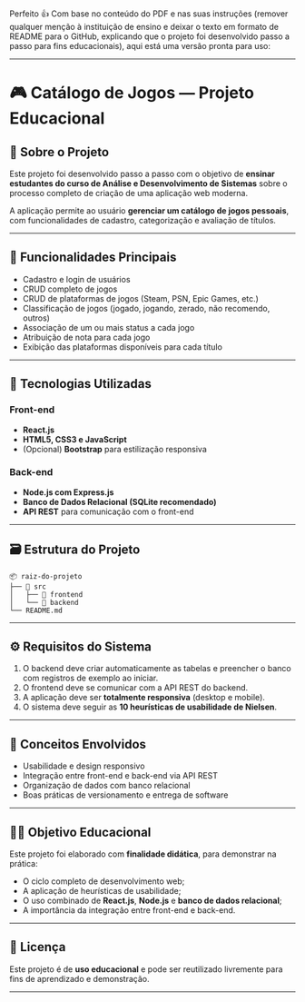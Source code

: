 Perfeito 👍
Com base no conteúdo do PDF e nas suas instruções (remover qualquer menção à instituição de ensino e deixar o texto em formato de README para o GitHub, explicando que o projeto foi desenvolvido passo a passo para fins educacionais), aqui está uma versão pronta para uso:

---

# 🎮 Catálogo de Jogos — Projeto Educacional

## 📘 Sobre o Projeto

Este projeto foi desenvolvido passo a passo com o objetivo de **ensinar estudantes do curso de Análise e Desenvolvimento de Sistemas** sobre o processo completo de criação de uma aplicação web moderna.

A aplicação permite ao usuário **gerenciar um catálogo de jogos pessoais**, com funcionalidades de cadastro, categorização e avaliação de títulos.

---

## 🚀 Funcionalidades Principais

* Cadastro e login de usuários
* CRUD completo de jogos
* CRUD de plataformas de jogos (Steam, PSN, Epic Games, etc.)
* Classificação de jogos (jogado, jogando, zerado, não recomendo, outros)
* Associação de um ou mais status a cada jogo
* Atribuição de nota para cada jogo
* Exibição das plataformas disponíveis para cada título

---

## 🧩 Tecnologias Utilizadas

### Front-end

* **React.js**
* **HTML5, CSS3 e JavaScript**
* (Opcional) **Bootstrap** para estilização responsiva

### Back-end

* **Node.js com Express.js**
* **Banco de Dados Relacional (SQLite recomendado)**
* **API REST** para comunicação com o front-end

---

## 🗃️ Estrutura do Projeto

```
📦 raiz-do-projeto
├── 📁 src
│   ├── 📁 frontend
│   └── 📁 backend
└── README.md
```

---

## ⚙️ Requisitos do Sistema

1. O backend deve criar automaticamente as tabelas e preencher o banco com registros de exemplo ao iniciar.
2. O frontend deve se comunicar com a API REST do backend.
3. A aplicação deve ser **totalmente responsiva** (desktop e mobile).
4. O sistema deve seguir as **10 heurísticas de usabilidade de Nielsen**.

---

## 🧠 Conceitos Envolvidos

* Usabilidade e design responsivo
* Integração entre front-end e back-end via API REST
* Organização de dados com banco relacional
* Boas práticas de versionamento e entrega de software

---

## 🧑‍💻 Objetivo Educacional

Este projeto foi elaborado com **finalidade didática**, para demonstrar na prática:

* O ciclo completo de desenvolvimento web;
* A aplicação de heurísticas de usabilidade;
* O uso combinado de **React.js**, **Node.js** e **banco de dados relacional**;
* A importância da integração entre front-end e back-end.

---

## 🧾 Licença

Este projeto é de **uso educacional** e pode ser reutilizado livremente para fins de aprendizado e demonstração.

---